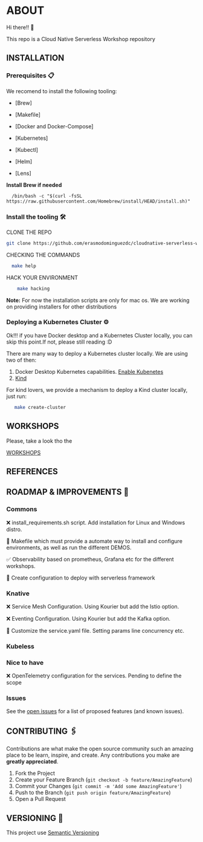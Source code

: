 # ABOUT

Hi there!! 👋

This repo is a Cloud Native Serverless Workshop repository 

## INSTALLATION

### Prerequisites  📋

We recomend to install the following tooling: 

* [Brew]

* [Makefile]

* [Docker and Docker-Compose]

* [Kubernetes]

* [Kubectl]

* [Helm]

* [Lens]


**Install Brew if needed** 

```shell script
  /bin/bash -c "$(curl -fsSL https://raw.githubusercontent.com/Homebrew/install/HEAD/install.sh)"
```

### Install the tooling  🛠️

CLONE THE REPO  
   
   ```sh
   git clone https://github.com/erasmodominguezdc/cloudnative-serverless-workshops
   ```
   
CHECKING THE COMMANDS  

   ```sh
     make help
   ```

HACK YOUR ENVIRONMENT 

 ```sh
     make hacking
   ```

**Note:** For now the installation scripts are only for mac os. We are working on providing installers for other distributions


### Deploying a Kubernetes Cluster ⚙️

Ok!!! if you have Docker desktop and a Kubernetes Cluster locally, you can skip this point.If not, please still reading :D 

There are many way to deploy a Kubernetes cluster locally. We are using two of then:
 
 1. Docker Desktop Kubernetes capabilities. [Enable Kubenetes](https://docs.docker.com/desktop/kubernetes/) 
 2. [Kind](https://kind.sigs.k8s.io)
 
 For kind lovers, we provide a mechanism to deploy a Kind cluster locally, just run: 
 
 ```sh
    make create-cluster 
```
 
## WORKSHOPS 

Please, take a look tho the

[WORKSHOPS](workshops/README.md)

## REFERENCES 

## ROADMAP & IMPROVEMENTS  🚀

### Commons

❌ install_requirements.sh script. Add installation for Linux and Windows distro. 

🚧  Makefile which must provide a automate way to install and configure environments, as well as run the different DEMOS.

✅  Observability based on prometheus, Grafana etc for the different workshops.

🚧  Create configuration to deploy with serverless framework

### Knative


❌  Service Mesh Configuration. Using Kourier but add the Istio option.

❌  Eventing Configuration. Using Kourier but add the Kafka option.

🚧  Customize the service.yaml file. Setting params line concurrency etc.

### Kubeless 

### Nice to have 

❌  OpenTelemetry configuration for the services. Pending to define the scope


### Issues 

See the [open issues](https://github.com/erasmolpa/serverless-workshop/issues?q=is%3Aissue+is%3Aopen+sort%3Aupdated-desc) for a list of proposed features (and known issues).


## CONTRIBUTING 🖇️

Contributions are what make the open source community such an amazing place to be learn, inspire, and create. Any contributions you make are **greatly appreciated**.

1. Fork the Project
2. Create your Feature Branch (`git checkout -b feature/AmazingFeature`)
3. Commit your Changes (`git commit -m 'Add some AmazingFeature'`)
4. Push to the Branch (`git push origin feature/AmazingFeature`)
5. Open a Pull Request

## VERSIONING 📌

This project use [Semantic Versioning](https://semver.org/lang/es/)
